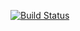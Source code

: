 [![Build Status](https://travis-ci.org/amitch28/c4cs-f17-rpn.svg?branch=master)](https://travis-ci.org/amitch28/c4cs-f17-rpn.svg?branch=master)
